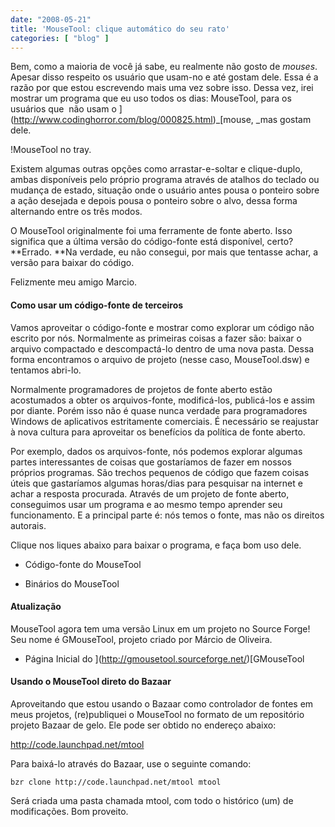 ```yaml
---
date: "2008-05-21"
title: 'MouseTool: clique automático do seu rato'
categories: [ "blog" ]
---
```

Bem, como a maioria de você já sabe, eu realmente não gosto de _mouses_. Apesar disso respeito os usuário que usam-no e até gostam dele. Essa é a razão por que estou escrevendo mais uma vez sobre isso. Dessa vez, irei mostrar um programa que eu uso todos os dias: MouseTool, para os usuários que  não usam o ](http://www.codinghorror.com/blog/000825.html)_[mouse, _mas gostam dele.

!MouseTool no tray.

Existem algumas outras opções como arrastar-e-soltar e clique-duplo, ambas disponíveis pelo próprio programa através de atalhos do teclado ou mudança de estado, situação onde o usuário antes pousa o ponteiro sobre a ação desejada e depois pousa o ponteiro sobre o alvo, dessa forma alternando entre os três modos.

O MouseTool originalmente foi uma ferramente de fonte aberto. Isso significa que a última versão do código-fonte está disponível, certo? **Errado. **Na verdade, eu não consegui, por mais que tentasse achar,  a versão para baixar do código.

Felizmente meu amigo Marcio.

#### Como usar um código-fonte de terceiros

Vamos aproveitar o código-fonte e mostrar como explorar um código não escrito por nós. Normalmente as primeiras coisas a fazer são: baixar o arquivo compactado e descompactá-lo dentro de uma nova pasta. Dessa forma encontramos o arquivo de projeto (nesse caso, MouseTool.dsw) e tentamos abri-lo.

Normalmente programadores de projetos de fonte aberto estão acostumados a obter os arquivos-fonte, modificá-los, publicá-los e assim por diante. Porém isso não é quase nunca verdade para programadores Windows de aplicativos estritamente comerciais. É necessário se reajustar à nova cultura para aproveitar os benefícios da política de fonte aberto.

Por exemplo, dados os arquivos-fonte, nós podemos explorar algumas partes interessantes de coisas que gostaríamos de fazer em nossos próprios programas. São trechos pequenos de código que fazem coisas úteis que gastaríamos algumas horas/dias para pesquisar na internet e achar a resposta procurada. Através de um projeto de fonte aberto, conseguimos usar um programa e ao mesmo tempo aprender seu funcionamento. E a principal parte é: nós temos o fonte, mas não os direitos autorais.

Clique nos liques abaixo para baixar o programa, e faça bom uso dele.

	
  * Código-fonte do MouseTool 

	
  * Binários do MouseTool 

####  Atualização

MouseTool agora tem uma versão Linux em um projeto no Source Forge! Seu nome é GMouseTool, projeto criado por Márcio de Oliveira.

	
  * Página Inicial do ](http://gmousetool.sourceforge.net/)[GMouseTool 

#### Usando o MouseTool direto do Bazaar

Aproveitando que estou usando o Bazaar como controlador de fontes em meus projetos, (re)publiquei o MouseTool no formato de um repositório projeto Bazaar de gelo. Ele pode ser obtido no endereço abaixo:

http://code.launchpad.net/mtool

Para baixá-lo através do Bazaar, use o seguinte comando:

    
    bzr clone http://code.launchpad.net/mtool mtool

Será criada uma pasta chamada mtool, com todo o histórico (um) de modificações. Bom proveito.
